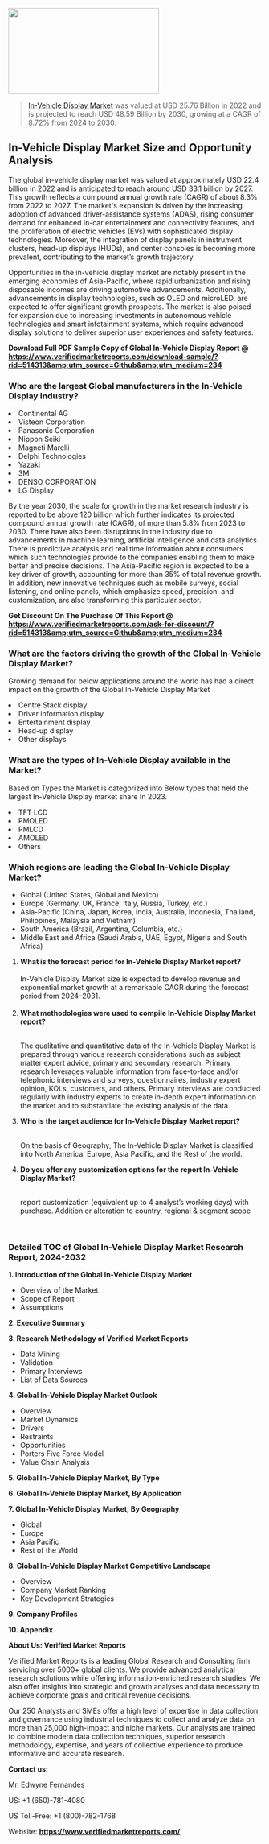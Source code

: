 
<img src="https://ffe5etoiles.com/wp-content/uploads/2024/12/MST1-300x171.png" alt="" width="300" height="171" class="alignnone size-medium wp-image-20088" /><blockquote><p><p><a href="https://www.verifiedmarketreports.com/download-sample/?rid=514313&utm_source=Github&utm_medium=234" target="_blank">In-Vehicle Display Market</a> was valued at USD 25.76 Billion in 2022 and is projected to reach USD 48.59 Billion by 2030, growing at a CAGR of 8.72% from 2024 to 2030.</p></blockquote><p><h2>In-Vehicle Display Market Size and Opportunity Analysis</h2><p>The global in-vehicle display market was valued at approximately USD 22.4 billion in 2022 and is anticipated to reach around USD 33.1 billion by 2027. This growth reflects a compound annual growth rate (CAGR) of about 8.3% from 2022 to 2027. The market's expansion is driven by the increasing adoption of advanced driver-assistance systems (ADAS), rising consumer demand for enhanced in-car entertainment and connectivity features, and the proliferation of electric vehicles (EVs) with sophisticated display technologies. Moreover, the integration of display panels in instrument clusters, head-up displays (HUDs), and center consoles is becoming more prevalent, contributing to the market’s growth trajectory.</p><p>Opportunities in the in-vehicle display market are notably present in the emerging economies of Asia-Pacific, where rapid urbanization and rising disposable incomes are driving automotive advancements. Additionally, advancements in display technologies, such as OLED and microLED, are expected to offer significant growth prospects. The market is also poised for expansion due to increasing investments in autonomous vehicle technologies and smart infotainment systems, which require advanced display solutions to deliver superior user experiences and safety features.</p></p><p class=""><strong>Download Full PDF Sample Copy of Global In-Vehicle Display Report @ <a href="https://www.verifiedmarketreports.com/download-sample/?rid=514313&amp;utm_source=Github&amp;utm_medium=234" target="_blank">https://www.verifiedmarketreports.com/download-sample/?rid=514313&amp;utm_source=Github&amp;utm_medium=234</a></strong></p><h3 id="" class="">Who are the largest Global manufacturers in the In-Vehicle Display industry?</h3><p><li>Continental AG</li><li> Visteon Corporation</li><li> Panasonic Corporation</li><li> Nippon Seiki</li><li> Magneti Marelli</li><li> Delphi Technologies</li><li> Yazaki</li><li> 3M</li><li> DENSO CORPORATION</li><li> LG Display</li></p><div class=""><div class="" dir="" data-message-author-role="" data-message-id="" data-message-model-slug=""><div class=""><div class=""><div class=""><div class="" dir="" data-message-author-role="" data-message-id="" data-message-model-slug=""><div class=""><div class=""><p>By the year 2030, the scale for growth in the market research industry is reported to be above 120 billion which further indicates its projected compound annual growth rate (CAGR), of more than 5.8% from 2023 to 2030. There have also been disruptions in the industry due to advancements in machine learning, artificial intelligence and data analytics There is predictive analysis and real time information about consumers which such technologies provide to the companies enabling them to make better and precise decisions. The Asia-Pacific region is expected to be a key driver of growth, accounting for more than 35% of total revenue growth. In addition, new innovative techniques such as mobile surveys, social listening, and online panels, which emphasize speed, precision, and customization, are also transforming this particular sector.</p><p><strong>Get Discount On The Purchase Of This Report @&nbsp; <a href="https://www.verifiedmarketreports.com/ask-for-discount/?rid=514313&amp;utm_source=Github&amp;utm_medium=234" target="_blank">https://www.verifiedmarketreports.com/ask-for-discount/?rid=514313&amp;utm_source=Github&amp;utm_medium=234</a></strong></p></div></div></div></div></div></div></div></div><h3 id="" class="">What are the factors driving the growth of the Global In-Vehicle Display Market?</h3><p id="" class="">Growing demand for below applications around the world has had a direct impact on the growth of the Global In-Vehicle Display Market</p><p id="" class=""><li>Centre Stack display</li><li> Driver information display</li><li> Entertainment display</li><li> Head-up display</li><li> Other displays</li></p><h3 id="" class="">What are the types of In-Vehicle Display available in the Market?</h3><p id="" class="">Based on Types the Market is categorized into Below types that held the largest In-Vehicle Display market share In 2023.</p><p id="" class=""><li>TFT LCD</li><li> PMOLED</li><li> PMLCD</li><li> AMOLED</li><li> Others</li></p><h3 id="" class="">Which regions are leading the Global In-Vehicle Display Market?</h3><ul><li>Global (United States, Global and Mexico)</li><li>Europe (Germany, UK, France, Italy, Russia, Turkey, etc.)</li><li>Asia-Pacific (China, Japan, Korea, India, Australia, Indonesia, Thailand, Philippines, Malaysia and Vietnam)</li><li>South America (Brazil, Argentina, Columbia, etc.)</li><li>Middle East and Africa (Saudi Arabia, UAE, Egypt, Nigeria and South Africa)</li></ul><p><ol><li><strong>What is the forecast period for In-Vehicle Display Market report?<br /></strong><br /><span data-sheets-root="1" data-sheets-value="{&quot;1&quot;:2,&quot;2&quot;:&quot;XXXX size is expected to develop revenue and exponential market growth at a remarkable CAGR during the forecast period from 2024&ndash;2030.&quot;}" data-sheets-userformat="{&quot;2&quot;:12674,&quot;4&quot;:{&quot;1&quot;:2,&quot;2&quot;:16776960},&quot;10&quot;:2,&quot;11&quot;:0,&quot;15&quot;:&quot;Arial&quot;,&quot;16&quot;:12}">In-Vehicle Display Market size is expected to develop revenue and exponential market growth at a remarkable CAGR during the forecast period from 2024&ndash;2031.</span><br /><br /></li><li><strong>What methodologies were used to compile In-Vehicle Display Market report?<br /><br /></strong><p>The qualitative and quantitative data of the&nbsp;In-Vehicle Display Market is prepared through various research considerations such as subject matter expert advice, primary and secondary research. Primary research leverages valuable information from face-to-face and/or telephonic interviews and surveys, questionnaires, industry expert opinion, KOLs, customers, and others. Primary interviews are conducted regularly with industry experts to create in-depth expert information on the market and to substantiate the existing analysis of the data.&nbsp;</p></li><li><strong>Who is the target audience for In-Vehicle Display Market report?<br /><br /></strong><p>On the basis of Geography, The&nbsp;In-Vehicle Display Market is classified into North America, Europe, Asia Pacific, and the Rest of the world.</p></li><li><strong>Do you offer any customization options for the report In-Vehicle Display Market?<br /><br /></strong><p>report customization (equivalent up to 4 analyst&rsquo;s working days) with purchase. Addition or alteration to country, regional &amp; segment scope</p><p>&nbsp;</p></li></ol></p><h3 id="" class="">Detailed TOC of Global In-Vehicle Display Market Research Report, 2024-2032</h3><p id="" class=""><strong>1. Introduction of the Global In-Vehicle Display Market</strong></p><ul><li>Overview of the Market</li><li>Scope of Report</li><li>Assumptions</li></ul><p id="" class=""><strong>2. Executive Summary</strong></p><p id="" class=""><strong>3. Research Methodology of&nbsp;Verified Market Reports</strong></p><ul><li>Data Mining</li><li>Validation</li><li>Primary Interviews</li><li>List of Data Sources</li></ul><p id="" class=""><strong>4. Global In-Vehicle Display Market Outlook</strong></p><ul><li>Overview</li><li>Market Dynamics</li><li>Drivers</li><li>Restraints</li><li>Opportunities</li><li>Porters Five Force Model</li><li>Value Chain Analysis</li></ul><p id="" class=""><strong>5. Global In-Vehicle Display Market, By&nbsp;Type</strong></p><p id="" class=""><strong>6. Global In-Vehicle Display Market, By Application</strong></p><p id="" class=""><strong>7. Global In-Vehicle Display Market, By Geography</strong></p><ul><li>Global</li><li>Europe</li><li>Asia Pacific</li><li>Rest of the World</li></ul><p id="" class=""><strong>8. Global In-Vehicle Display Market Competitive Landscape</strong></p><ul><li>Overview</li><li>Company Market Ranking</li><li>Key Development Strategies</li></ul><p id="" class=""><strong>9. Company Profiles</strong></p><p id="" class=""><strong>10. Appendix</strong></p><p id="" class=""><strong>About Us: Verified Market Reports</strong></p><p id="" class="">Verified Market Reports is a leading Global Research and Consulting firm servicing over 5000+ global clients. We provide advanced analytical research solutions while offering information-enriched research studies. We also offer insights into strategic and growth analyses and data necessary to achieve corporate goals and critical revenue decisions.</p><p id="" class="">Our 250 Analysts and SMEs offer a high level of expertise in data collection and governance using industrial techniques to collect and analyze data on more than 25,000 high-impact and niche markets. Our analysts are trained to combine modern data collection techniques, superior research methodology, expertise, and years of collective experience to produce informative and accurate research.</p><p id="" class=""><strong>Contact us:</strong></p><p id="" class="">Mr. Edwyne Fernandes</p><p id="" class="">US: +1 (650)-781-4080</p><p id="" class="">US Toll-Free: +1 (800)-782-1768</p><p id="" class="">Website: <a target="" data-test-app-aware-link=""><strong>https://www.verifiedmarketreports.com/</strong></a></p>
